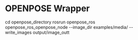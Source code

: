 # OPENPOSE Wrapper
cd openpose_directory
rosrun openpose_ros openpose_ros_openpose_node --image_dir examples/media/ --write_images output/image_outt